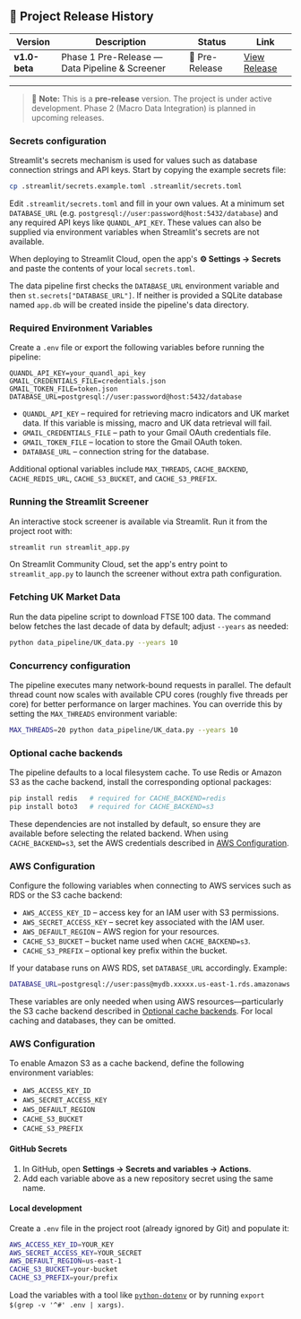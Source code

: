## 📢 Project Release History

| Version | Description | Status | Link |
|---|---|---|---|
| **v1.0-beta** | Phase 1 Pre-Release — Data Pipeline & Screener | 🚧 Pre-Release | [View Release](https://github.com/DataByRajesh/EquityAlphaEngine/releases/tag/v1.0-beta) |

---

> 📝 **Note:**
> This is a **pre-release** version. The project is under active development.
> Phase 2 (Macro Data Integration) is planned in upcoming releases.

### Secrets configuration

Streamlit's secrets mechanism is used for values such as database connection
strings and API keys. Start by copying the example secrets file:

```bash
cp .streamlit/secrets.example.toml .streamlit/secrets.toml
```

Edit `.streamlit/secrets.toml` and fill in your own values. At a minimum set
`DATABASE_URL` (e.g. `postgresql://user:password@host:5432/database`) and any
required API keys like `QUANDL_API_KEY`. These values can also be supplied via
environment variables when Streamlit's secrets are not available.

When deploying to Streamlit Cloud, open the app's **⚙️ Settings → Secrets** and
paste the contents of your local `secrets.toml`.

The data pipeline first checks the `DATABASE_URL` environment variable and then
`st.secrets["DATABASE_URL"]`. If neither is provided a SQLite database named
`app.db` will be created inside the pipeline's data directory.

### Required Environment Variables

Create a `.env` file or export the following variables before running the
pipeline:

```env
QUANDL_API_KEY=your_quandl_api_key
GMAIL_CREDENTIALS_FILE=credentials.json
GMAIL_TOKEN_FILE=token.json
DATABASE_URL=postgresql://user:password@host:5432/database
```

- `QUANDL_API_KEY` – required for retrieving macro indicators and UK market
  data. If this variable is missing, macro and UK data retrieval will fail.
- `GMAIL_CREDENTIALS_FILE` – path to your Gmail OAuth credentials file.
- `GMAIL_TOKEN_FILE` – location to store the Gmail OAuth token.
- `DATABASE_URL` – connection string for the database.

Additional optional variables include `MAX_THREADS`, `CACHE_BACKEND`,
`CACHE_REDIS_URL`, `CACHE_S3_BUCKET`, and `CACHE_S3_PREFIX`.

### Running the Streamlit Screener

An interactive stock screener is available via Streamlit. Run it from the
project root with:

```bash
streamlit run streamlit_app.py
```

On Streamlit Community Cloud, set the app's entry point to `streamlit_app.py`
to launch the screener without extra path configuration.

### Fetching UK Market Data

Run the data pipeline script to download FTSE 100 data. The command below
fetches the last decade of data by default; adjust `--years` as needed:

```bash
python data_pipeline/UK_data.py --years 10
```


### Concurrency configuration

The pipeline executes many network-bound requests in parallel. The default
thread count now scales with available CPU cores (roughly five threads per
core) for better performance on larger machines. You can override this by
setting the `MAX_THREADS` environment variable:

```bash
MAX_THREADS=20 python data_pipeline/UK_data.py --years 10
```


### Optional cache backends

The pipeline defaults to a local filesystem cache. To use Redis or Amazon S3
as the cache backend, install the corresponding optional packages:

```bash
pip install redis   # required for CACHE_BACKEND=redis
pip install boto3   # required for CACHE_BACKEND=s3
```

These dependencies are not installed by default, so ensure they are available
before selecting the related backend. When using `CACHE_BACKEND=s3`, set the
AWS credentials described in [AWS Configuration](#aws-configuration).

### AWS Configuration

Configure the following variables when connecting to AWS services such as RDS
or the S3 cache backend:

- `AWS_ACCESS_KEY_ID` – access key for an IAM user with S3 permissions.
- `AWS_SECRET_ACCESS_KEY` – secret key associated with the IAM user.
- `AWS_DEFAULT_REGION` – AWS region for your resources.
- `CACHE_S3_BUCKET` – bucket name used when `CACHE_BACKEND=s3`.
- `CACHE_S3_PREFIX` – optional key prefix within the bucket.

If your database runs on AWS RDS, set `DATABASE_URL` accordingly. Example:

```bash
DATABASE_URL=postgresql://user:pass@mydb.xxxxx.us-east-1.rds.amazonaws.com:5432/dbname
```

These variables are only needed when using AWS resources—particularly the S3
cache backend described in [Optional cache backends](#optional-cache-backends).
For local caching and databases, they can be omitted.

### AWS Configuration

To enable Amazon S3 as a cache backend, define the following environment variables:

- `AWS_ACCESS_KEY_ID`
- `AWS_SECRET_ACCESS_KEY`
- `AWS_DEFAULT_REGION`
- `CACHE_S3_BUCKET`
- `CACHE_S3_PREFIX`

#### GitHub Secrets

1. In GitHub, open **Settings → Secrets and variables → Actions**.
2. Add each variable above as a new repository secret using the same name.

#### Local development

Create a `.env` file in the project root (already ignored by Git) and populate it:

```bash
AWS_ACCESS_KEY_ID=YOUR_KEY
AWS_SECRET_ACCESS_KEY=YOUR_SECRET
AWS_DEFAULT_REGION=us-east-1
CACHE_S3_BUCKET=your-bucket
CACHE_S3_PREFIX=your/prefix
```

Load the variables with a tool like [`python-dotenv`](https://github.com/theskumar/python-dotenv) or by running `export $(grep -v '^#' .env | xargs)`.

